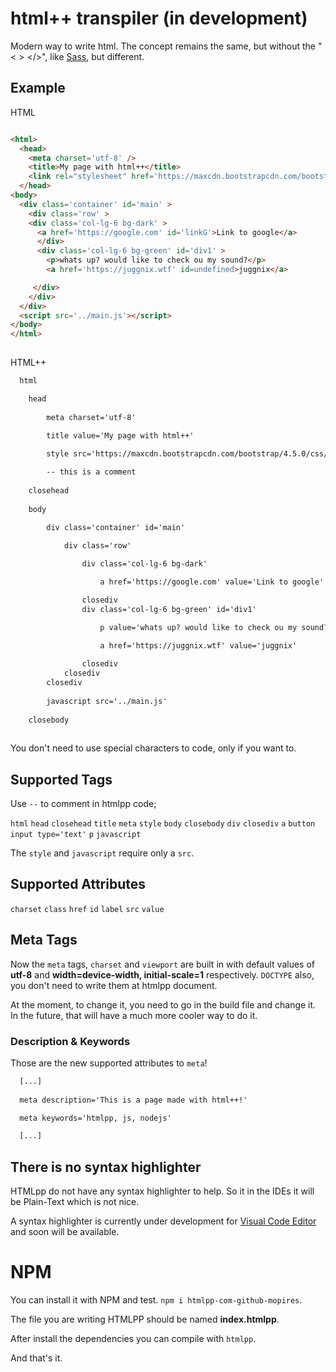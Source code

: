 # html++ transpiler (in development)

Modern way to write html. The concept remains the same, but without the "&lt; > &lt;/>", like <a href='https://github.com/sass/sass'>Sass</a>, but different.

## Example

HTML
```html

<html>
  <head>
    <meta charset='utf-8' />
    <title>My page with html++</title>
    <link rel="stylesheet" href='https://maxcdn.bootstrapcdn.com/bootstrap/4.5.0/css/bootstrap.min.css' />
  </head>
<body>
  <div class='container' id='main' >
    <div class='row' >
    <div class='col-lg-6 bg-dark' >
      <a href='https://google.com' id='linkG'>Link to google</a>
      </div>
      <div class='col-lg-6 bg-green' id='div1' >
        <p>whats up? would like to check ou my sound?</p>
        <a href='https://juggnix.wtf' id=undefined>juggnix</a>

     </div>
    </div>
  </div>
  <script src='../main.js'></script>
</body>
</html>
      
```

HTML++
```html
  html

    head
        
        meta charset='utf-8'
        
        title value='My page with html++'

        style src='https://maxcdn.bootstrapcdn.com/bootstrap/4.5.0/css/bootstrap.min.css'

        -- this is a comment
    
    closehead
    
    body

        div class='container' id='main'
            
            div class='row'

                div class='col-lg-6 bg-dark'

                    a href='https://google.com' value='Link to google' id='linkG'

                closediv
                div class='col-lg-6 bg-green' id='div1'

                    p value='whats up? would like to check ou my sound?'

                    a href='https://juggnix.wtf' value='juggnix'
                
                closediv
            closediv
        closediv
        
        javascript src='../main.js'
        
    closebody
   
```

You don't need to use special characters to code, only if you want to.

## Supported Tags

 Use ``` -- ``` to comment in htmlpp code;
 
```html```
```head```
```closehead```
```title```
```meta```
```style```
```body```
```closebody```
```div```
```closediv```
```a```
```button```
```input type='text'```
```p```
```javascript```

The ```style``` and ```javascript``` require only a ```src```.

## Supported Attributes

```charset```
```class```
```href```
```id```
```label```
```src``` 
```value```

## Meta Tags

Now the ```meta``` tags, ```charset``` and ```viewport``` are built in with default values of __utf-8__ and __width=device-width, initial-scale=1__ respectively. ```DOCTYPE``` also, you don't need to write them at htmlpp document.

At the moment, to change it, you need to go in the build file and change it. In the future, that will have a much more cooler way to do it.

### Description & Keywords

Those are the new supported attributes to ```meta```!

```html
  [...]
  
  meta description='This is a page made with html++!'

  meta keywords='htmlpp, js, nodejs'

  [...]

```

## There is no syntax highlighter

HTMLpp do not have any syntax highlighter to help. So it in the IDEs it will be Plain-Text which is not nice.

A syntax highlighter is currently under development for <a href='https://code.visualstudio.com/'>Visual Code Editor</a> and soon will be available.


# NPM

You can install it with NPM and test. ```npm i htmlpp-com-github-mopires```.

The file you are writing HTMLPP should be named __index.htmlpp__.

After install the dependencies you can compile with ```htmlpp```.

And that's it.
